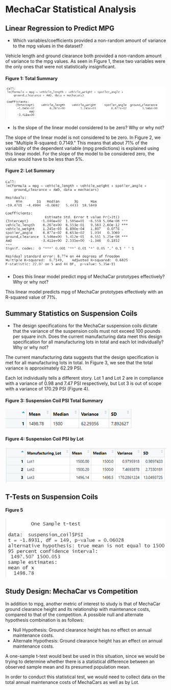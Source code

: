 # MechaCar Statistical Analysis

## Linear Regression to Predict MPG

- Which variables/coefficients provided a non-random amount of variance to the mpg values in the dataset?  

Vehicle length and ground clearance both provided a non-random amount of variance to the mpg values. As seen in Figure 1, these two variables were the only ones that were not statistically insignificant.

#### Figure 1: Total Summary
![](Images/d1_lm_function.png)  

- Is the slope of the linear model considered to be zero? Why or why not?  

The slope of the linear model is not considered to be zero. In Figure 2, we see "Multiple R-squared: 0.7149." This means that about 71% of the variability of the dependent variable (mpg predictions) is explained using this linear model. For the slope of the model to be considered zero, the value would have to be less than 5%.

#### Figure 2: Lot Summary
![](Images/d1_summary.png)

- Does this linear model predict mpg of MechaCar prototypes effectively? Why or why not?  

This linear model predicts mpg of MechaCar prototypes effectively with an R-squared value of 71%.



## Summary Statistics on Suspension Coils 
- The design specifications for the MechaCar suspension coils dictate that the variance of the suspension coils must not exceed 100 pounds per square inch. Does the current manufacturing data meet this design specification for all manufacturing lots in total and each lot individually? Why or why not?  

The current manufacturing data suggests that the design specification is met for all manufacturing lots in total. In Figure 3, we see that the total variance is approximately 62.29 PSI.

Each lot individually tells a different story. Lot 1 and Lot 2 are in compliance with a variance of 0.98 and 7.47 PSI respectively, but Lot 3 is out of scope with a variance of 170.29 PSI (Figure 4).  

#### Figure 3: Suspension Coil PSI Total Summary
![](Images/d2_total_summary.png)

#### Figure 4: Suspension Coil PSI by Lot
![](Images/d2_lot_summary.png)



## T-Tests on Suspension Coils

#### Figure 5
![](Images/d3_t.test_all_lots.png)

## Study Design: MechaCar vs Competition

In addition to mpg, another metric of interest to study is that of MechaCar ground clearance height and its relationship with maintenance costs, compared to that of the competition.  A possible null and alternate hypothesis combination is as follows:

- Null Hypothesis: Ground clearance height has no effect on annual maintenance costs.
- Alternate Hypothesis: Ground clearance height has an effect on annual maintenance costs.

A one-sample t-test would best be used in this situation, since we would be trying to determine whether there is a statistical difference between an observed sample mean and its presumed population mean.  

In order to conduct this statistical test, we would need to collect data on the total annual maintenance costs of MechaCars as well as by Lot.